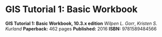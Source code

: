 # GIS Tutorial 1: Basic Workbook
**GIS Tutorial 1: Basic Workbook, 10.3.x edition**
*Wilpen L. Gorr*, *Kristen S. Kurland*
**Paperback:** 462 pages
**Published:** 2016
**ISBN:** 9781589484566
